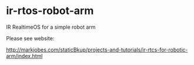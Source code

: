 # ir-rtos-robot-arm
IR RealtimeOS for a simple robot arm


Please see website:

http://markjobes.com/staticBkup/projects-and-tutorials/ir-rtcs-for-robotic-arm/index.html
